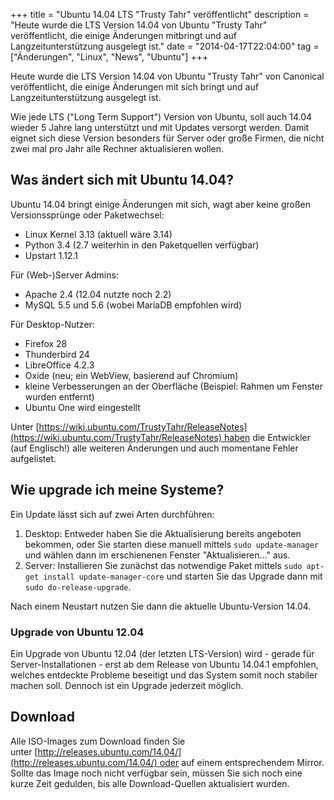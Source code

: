 +++
title       = "Ubuntu 14.04 LTS \"Trusty Tahr\" veröffentlicht"
description = "Heute wurde die LTS Version 14.04 von Ubuntu \"Trusty Tahr\" veröffentlicht, die einige Änderungen mitbringt und auf Langzeitunterstützung ausgelegt ist."
date        = "2014-04-17T22:04:00"
tag         = ["Änderungen", "Linux", "News", "Ubuntu"]
+++

Heute wurde die LTS Version 14.04 von Ubuntu "Trusty Tahr" von Canonical veröffentlicht, die einige Änderungen mit sich bringt und auf Langzeitunterstützung ausgelegt ist.

<!--more-->

Wie jede LTS ("Long Term Support") Version von Ubuntu, soll auch 14.04 wieder 5 Jahre lang unterstützt und mit Updates versorgt werden. Damit eignet sich diese Version besonders für Server oder große Firmen, die nicht zwei mal pro Jahr alle Rechner aktualisieren wollen.

## Was ändert sich mit Ubuntu 14.04?
Ubuntu 14.04 bringt einige Änderungen mit sich, wagt aber keine großen Versionssprünge oder Paketwechsel:

* Linux Kernel 3.13 (aktuell wäre 3.14)
* Python 3.4 (2.7 weiterhin in den Paketquellen verfügbar)
* Upstart 1.12.1

Für (Web-)Server Admins:

* Apache 2.4 (12.04 nutzte noch 2.2)
* MySQL 5.5 und 5.6 (wobei MariaDB empfohlen wird)

Für Desktop-Nutzer:

* Firefox 28
* Thunderbird 24
* LibreOffice 4.2.3
* Oxide (neu; ein WebView, basierend auf Chromium)
* kleine Verbesserungen an der Oberfläche (Beispiel: Rahmen um Fenster wurden entfernt)
* Ubuntu One wird eingestellt

Unter [https://wiki.ubuntu.com/TrustyTahr/ReleaseNotes](https://wiki.ubuntu.com/TrustyTahr/ReleaseNotes) haben die Entwickler (auf Englisch!) alle weiteren Änderungen und auch momentane Fehler aufgelistet.

## Wie upgrade ich meine Systeme?
Ein Update lässt sich auf zwei Arten durchführen:

1. Desktop: Entweder haben Sie die Aktualisierung bereits angeboten bekommen, oder Sie starten diese manuell mittels `sudo update-manager` und wählen dann im erschienenen Fenster "Aktualisieren..." aus.
2. Server: Installieren Sie zunächst das notwendige Paket mittels `sudo apt-get install update-manager-core` und starten Sie das Upgrade dann mit `sudo do-release-upgrade`.

Nach einem Neustart nutzen Sie dann die aktuelle Ubuntu-Version 14.04.

### Upgrade von Ubuntu 12.04
Ein Upgrade von Ubuntu 12.04 (der letzten LTS-Version) wird - gerade für Server-Installationen - erst ab dem Release von Ubuntu 14.04.1 empfohlen, welches entdeckte Probleme beseitigt und das System somit noch stabiler machen soll.
Dennoch ist ein Upgrade jederzeit möglich.

## Download
Alle ISO-Images zum Download finden Sie unter [http://releases.ubuntu.com/14.04/](http://releases.ubuntu.com/14.04/) oder auf einem entsprechendem Mirror. Sollte das Image noch nicht verfügbar sein, müssen Sie sich noch eine kurze Zeit gedulden, bis alle Download-Quellen aktualisiert wurden.